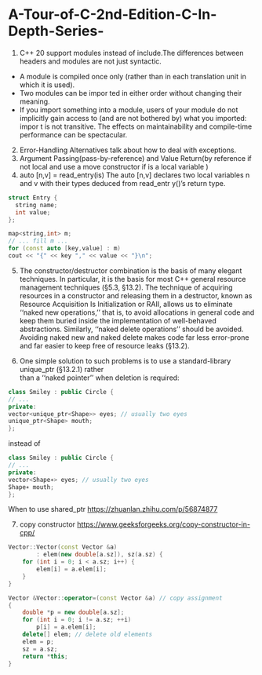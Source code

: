 # A-Tour-of-C-2nd-Edition-C-In-Depth-Series-
1. C++ 20 support modules instead of include.The differences between headers and modules are not just syntactic.       
+ A module is compiled once only (rather than in each translation unit in which it is used).
+ Two modules can be impor ted in either order without changing their meaning.
+ If you import something into a module, users of your module do not implicitly gain access
to (and are not bothered by) what you imported: impor t is not transitive.
The effects on maintainability and compile-time performance can be spectacular.

2. Error-Handling Alternatives talk about how to deal with exceptions.  
3. Argument Passing(pass-by-reference) and Value Return(by reference if not local and use a move constructor if is a local variable )   
4. auto [n,v] = read_entry(is) The auto [n,v] declares two local variables n and v with their types deduced from
read_entr y()’s return type.
``` c++
struct Entry {
  string name;
  int value;
};
```
``` c++
map<string,int> m;
// ... fill m ...
for (const auto [key,value] : m)
cout << "{" << key "," << value << "}\n";
```
5. The constructor/destructor combination is the basis of many elegant techniques. In particular, it is the basis for most C++ general resource management techniques (§5.3, §13.2). The technique of acquiring resources in a
constructor and releasing them in a destructor, known as Resource Acquisition Is Initialization or
RAII, allows us to eliminate ‘‘naked new operations,’’ that is, to avoid allocations in general code
and keep them buried inside the implementation of well-behaved abstractions. Similarly, ‘‘naked
delete operations’’ should be avoided. Avoiding naked new and naked delete makes code far less
error-prone and far easier to keep free of resource leaks (§13.2).

6. One simple solution to such problems is to use a standard-library unique_ptr (§13.2.1) rather     
than a ‘‘naked pointer’’ when deletion is required:
```c++
class Smiley : public Circle {
// ...
private:
vector<unique_ptr<Shape>> eyes; // usually two eyes
unique_ptr<Shape> mouth;
};
```
instead of    
```c++
class Smiley : public Circle {
// ...
private:
vector<Shape∗> eyes; // usually two eyes
Shape∗ mouth;
};
```
When to use shared_ptr https://zhuanlan.zhihu.com/p/56874877   

7. copy constructor 
https://www.geeksforgeeks.org/copy-constructor-in-cpp/   
```c++
Vector::Vector(const Vector &a)
        : elem(new double[a.sz]), sz(a.sz) {
    for (int i = 0; i < a.sz; i++) {
        elem[i] = a.elem[i];
    }
}
```
```c++
Vector &Vector::operator=(const Vector &a) // copy assignment
{
    double *p = new double[a.sz];
    for (int i = 0; i != a.sz; ++i)
        p[i] = a.elem[i];
    delete[] elem; // delete old elements
    elem = p;
    sz = a.sz;
    return *this;
}
```
